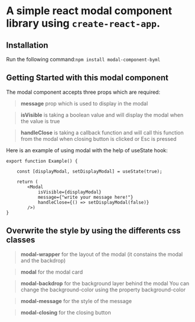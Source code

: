 # A simple react modal component library using `create-react-app`.

## Installation 

Run the following command:`npm install modal-component-byml`

## Getting Started with this modal component

The modal component accepts three props which are required:
> **message** prop which is used to display in the modal

> **isVisible** is taking a boolean value and will display the modal when the value is true

> **handleClose** is taking a callback function and will call this function from the modal when closing button is clicked or Esc is pressed

Here is an example of using modal with the help of useState hook:

``` 
export function Example() {

    const [displayModal, setDisplayModal] = useState(true);

    return (
        <Modal 
            isVisible={displayModal} 
            message={"write your message here!"} 
            handleClose={() => setDisplayModal(false)}
        />)
}

```

## Overwrite the style by using the differents css classes


> **modal-wrapper** for the layout of the modal (it constains the modal and the backdrop)

> **modal** for the modal card

> **modal-backdrop** for the background layer behind the modal
You can change the background-color using the property background-color

> **modal-message** for the style of the message

> **modal-closing** for the closing button



